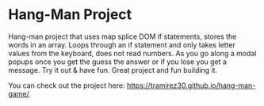 # Hang-Man Project

Hang-man project that uses map splice DOM if statements, stores the words in an array. Loops through an if statement and only takes letter values from the keyboard, does not read numbers. As you go along a modal popups once you get the guess the answer or if you lose you get a message. Try it out & have fun. Great project and fun building it.

You can check out the project here: 
https://tramirez30.github.io/hang-man-game/.
